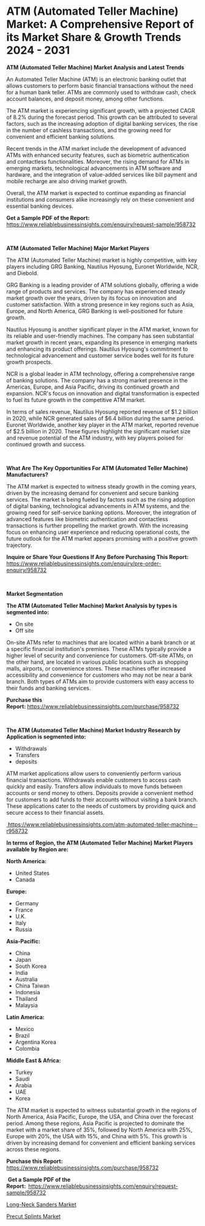 <p><h1>ATM (Automated Teller Machine) Market: A Comprehensive Report of its Market Share & Growth Trends 2024 - 2031</h1></p><p><strong>ATM (Automated Teller Machine) Market Analysis and Latest Trends</strong></p>
<p><p>An Automated Teller Machine (ATM) is an electronic banking outlet that allows customers to perform basic financial transactions without the need for a human bank teller. ATMs are commonly used to withdraw cash, check account balances, and deposit money, among other functions.</p><p>The ATM market is experiencing significant growth, with a projected CAGR of 8.2% during the forecast period. This growth can be attributed to several factors, such as the increasing adoption of digital banking services, the rise in the number of cashless transactions, and the growing need for convenient and efficient banking solutions.</p><p>Recent trends in the ATM market include the development of advanced ATMs with enhanced security features, such as biometric authentication and contactless functionalities. Moreover, the rising demand for ATMs in emerging markets, technological advancements in ATM software and hardware, and the integration of value-added services like bill payment and mobile recharge are also driving market growth.</p><p>Overall, the ATM market is expected to continue expanding as financial institutions and consumers alike increasingly rely on these convenient and essential banking devices.</p></p>
<p><strong>Get a Sample PDF of the Report:&nbsp;</strong> <a href="https://www.reliablebusinessinsights.com/enquiry/request-sample/958732">https://www.reliablebusinessinsights.com/enquiry/request-sample/958732</a></p>
<p>&nbsp;</p>
<p><strong>ATM (Automated Teller Machine) Major Market Players</strong></p>
<p><p>The ATM (Automated Teller Machine) market is highly competitive, with key players including GRG Banking, Nautilus Hyosung, Euronet Worldwide, NCR, and Diebold. </p><p>GRG Banking is a leading provider of ATM solutions globally, offering a wide range of products and services. The company has experienced steady market growth over the years, driven by its focus on innovation and customer satisfaction. With a strong presence in key regions such as Asia, Europe, and North America, GRG Banking is well-positioned for future growth.</p><p>Nautilus Hyosung is another significant player in the ATM market, known for its reliable and user-friendly machines. The company has seen substantial market growth in recent years, expanding its presence in emerging markets and enhancing its product offerings. Nautilus Hyosung's commitment to technological advancement and customer service bodes well for its future growth prospects.</p><p>NCR is a global leader in ATM technology, offering a comprehensive range of banking solutions. The company has a strong market presence in the Americas, Europe, and Asia Pacific, driving its continued growth and expansion. NCR's focus on innovation and digital transformation is expected to fuel its future growth in the competitive ATM market.</p><p>In terms of sales revenue, Nautilus Hyosung reported revenue of $1.2 billion in 2020, while NCR generated sales of $6.4 billion during the same period. Euronet Worldwide, another key player in the ATM market, reported revenue of $2.5 billion in 2020. These figures highlight the significant market size and revenue potential of the ATM industry, with key players poised for continued growth and success.</p></p>
<p>&nbsp;</p>
<p><strong>What Are The Key Opportunities For ATM (Automated Teller Machine) Manufacturers?</strong></p>
<p><p>The ATM market is expected to witness steady growth in the coming years, driven by the increasing demand for convenient and secure banking services. The market is being fueled by factors such as the rising adoption of digital banking, technological advancements in ATM systems, and the growing need for self-service banking options. Moreover, the integration of advanced features like biometric authentication and contactless transactions is further propelling the market growth. With the increasing focus on enhancing user experience and reducing operational costs, the future outlook for the ATM market appears promising with a positive growth trajectory.</p></p>
<p><strong>Inquire or Share Your Questions If Any Before Purchasing This Report:</strong> <a href="https://www.reliablebusinessinsights.com/enquiry/pre-order-enquiry/958732">https://www.reliablebusinessinsights.com/enquiry/pre-order-enquiry/958732</a></p>
<p>&nbsp;</p>
<p><strong>Market Segmentation</strong></p>
<p><strong>The ATM (Automated Teller Machine) Market Analysis by types is segmented into:</strong></p>
<p><ul><li>On site</li><li>Off site</li></ul></p>
<p><p>On-site ATMs refer to machines that are located within a bank branch or at a specific financial institution's premises. These ATMs typically provide a higher level of security and convenience for customers. Off-site ATMs, on the other hand, are located in various public locations such as shopping malls, airports, or convenience stores. These machines offer increased accessibility and convenience for customers who may not be near a bank branch. Both types of ATMs aim to provide customers with easy access to their funds and banking services.</p></p>
<p><strong>Purchase this Report:&nbsp;</strong><a href="https://www.reliablebusinessinsights.com/purchase/958732">https://www.reliablebusinessinsights.com/purchase/958732</a></p>
<p>&nbsp;</p>
<p><strong>The ATM (Automated Teller Machine) Market Industry Research by Application is segmented into:</strong></p>
<p><ul><li>Withdrawals</li><li>Transfers</li><li>deposits</li></ul></p>
<p><p>ATM market applications allow users to conveniently perform various financial transactions. Withdrawals enable customers to access cash quickly and easily. Transfers allow individuals to move funds between accounts or send money to others. Deposits provide a convenient method for customers to add funds to their accounts without visiting a bank branch. These applications cater to the needs of customers by providing quick and secure access to their financial assets.</p></p>
<p><a href="https://www.reliablebusinessinsights.com/atm-automated-teller-machine--r958732">&nbsp;https://www.reliablebusinessinsights.com/atm-automated-teller-machine--r958732</a></p>
<p><strong>In terms of Region, the ATM (Automated Teller Machine) Market Players available by Region are:</strong></p>
<p>
    <p> <strong> North America: </strong>
        <ul>
            <li>United States</li>
            <li>Canada</li>
        </ul>
        </p> 
    <p> <strong> Europe: </strong>
        <ul>
            <li>Germany</li>
            <li>France</li>
            <li>U.K.</li>
            <li>Italy</li>
            <li>Russia</li>
        </ul>
        </p> 
    <p> <strong> Asia-Pacific: </strong>
        <ul>
            <li>China</li>
            <li>Japan</li>
            <li>South Korea</li>
            <li>India</li>
            <li>Australia</li>
            <li>China Taiwan</li>
            <li>Indonesia</li>
            <li>Thailand</li>
            <li>Malaysia</li>
        </ul>
        </p> 
    <p> <strong> Latin America: </strong>
        <ul>
            <li>Mexico</li>
            <li>Brazil</li>
            <li>Argentina Korea</li>
            <li>Colombia</li>
        </ul>
        </p> 
    <p> <strong> Middle East & Africa: </strong>
        <ul>
            <li>Turkey</li>
            <li>Saudi</li>
            <li>Arabia</li>
            <li>UAE</li>
            <li>Korea</li>
        </ul>
    </p>
    </p>
<p><p>The ATM market is expected to witness substantial growth in the regions of North America, Asia Pacific, Europe, the USA, and China over the forecast period. Among these regions, Asia Pacific is projected to dominate the market with a market share of 35%, followed by North America with 25%, Europe with 20%, the USA with 15%, and China with 5%. This growth is driven by increasing demand for convenient and efficient banking services across these regions.</p></p>
<p><strong>Purchase this Report: </strong><a href="https://www.reliablebusinessinsights.com/purchase/958732">https://www.reliablebusinessinsights.com/purchase/958732</a></p>
<p>&nbsp;<strong>Get a Sample PDF of the Report:&nbsp;&nbsp;</strong><a href="https://www.reliablebusinessinsights.com/enquiry/request-sample/958732">https://www.reliablebusinessinsights.com/enquiry/request-sample/958732</a></p>
<p><strong></strong></p>
<p><p><a href="https://medium.com/@rosslarkin2012/deep-dive-into-the-long-neck-sanders-market-itstrends-market-segmentation-and-competitive-6843ee16ea3c">Long-Neck Sanders Market</a></p><p><a href="https://medium.com/@jewelmohr42/exploring-precut-splints-market-dynamics-global-trends-and-future-growth-prospects-2024-2031-7bcb7c354030">Precut Splints Market</a></p></p>